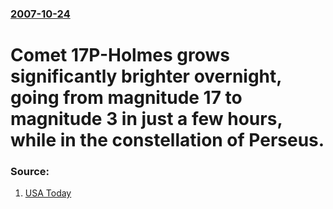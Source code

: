 ### [2007-10-24](/news/2007/10/24/index.md)

#  Comet 17P-Holmes grows significantly brighter overnight, going from magnitude 17 to magnitude 3 in just a few hours, while in the constellation of Perseus. 




### Source:

1. [USA Today](http://blogs.usatoday.com/techspace/2007/10/flash-news-flas.html)
